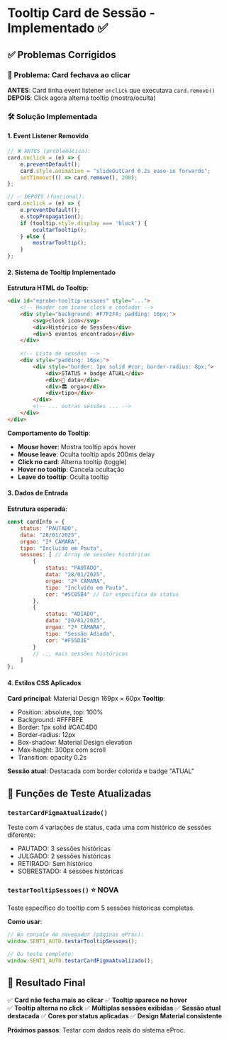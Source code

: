 # Tooltip Card de Sessão - Implementado ✅

## ✅ Problemas Corrigidos

### 🚫 Problema: Card fechava ao clicar
**ANTES**: Card tinha event listener `onclick` que executava `card.remove()`
**DEPOIS**: Click agora alterna tooltip (mostra/oculta)

### 🛠️ Solução Implementada

#### 1. Event Listener Removido
```javascript
// ❌ ANTES (problemático):
card.onclick = (e) => {
    e.preventDefault();
    card.style.animation = "slideOutCard 0.2s ease-in forwards";
    setTimeout(() => card.remove(), 200);
};

// ✅ DEPOIS (funcional):
card.onclick = (e) => {
    e.preventDefault();
    e.stopPropagation();
    if (tooltip.style.display === 'block') {
        ocultarTooltip();
    } else {
        mostrarTooltip();
    }
};
```

#### 2. Sistema de Tooltip Implementado

**Estrutura HTML do Tooltip**:
```html
<div id="eprobe-tooltip-sessoes" style="...">
    <!-- Header com ícone clock e contador -->
    <div style="background: #F7F2FA; padding: 16px;">
        <svg>clock icon</svg>
        <div>Histórico de Sessões</div>
        <div>5 eventos encontrados</div>
    </div>
    
    <!-- Lista de sessões -->
    <div style="padding: 16px;">
        <div style="border: 1px solid #cor; border-radius: 8px;">
            <div>STATUS + badge ATUAL</div>
            <div>📅 data</div>
            <div>🏛️ orgao</div>
            <div>tipo</div>
        </div>
        <!-- ... outras sessões ... -->
    </div>
</div>
```

**Comportamento do Tooltip**:
- **Mouse hover**: Mostra tooltip após hover
- **Mouse leave**: Oculta tooltip após 200ms delay
- **Click no card**: Alterna tooltip (toggle)
- **Hover no tooltip**: Cancela ocultação
- **Leave do tooltip**: Oculta tooltip

#### 3. Dados de Entrada

**Estrutura esperada**:
```javascript
const cardInfo = {
    status: "PAUTADO",
    data: "28/01/2025", 
    orgao: "2ª CÂMARA",
    tipo: "Incluído em Pauta",
    sessoes: [ // Array de sessões históricas
        {
            status: "PAUTADO",
            data: "28/01/2025",
            orgao: "2ª CÂMARA", 
            tipo: "Incluído em Pauta",
            cor: "#5C85B4" // Cor específica do status
        },
        {
            status: "ADIADO", 
            data: "20/01/2025",
            orgao: "2ª CÂMARA",
            tipo: "Sessão Adiada",
            cor: "#F55D3E"
        }
        // ... mais sessões históricas
    ]
};
```

#### 4. Estilos CSS Aplicados

**Card principal**: Material Design 169px × 60px
**Tooltip**: 
- Position: absolute, top: 100%
- Background: #FFFBFE 
- Border: 1px solid #CAC4D0
- Border-radius: 12px
- Box-shadow: Material Design elevation
- Max-height: 300px com scroll
- Transition: opacity 0.2s

**Sessão atual**: Destacada com border colorida e badge "ATUAL"

## 🧪 Funções de Teste Atualizadas

### `testarCardFigmaAtualizado()`
Teste com 4 variações de status, cada uma com histórico de sessões diferente:
- PAUTADO: 3 sessões históricas
- JULGADO: 2 sessões históricas  
- RETIRADO: Sem histórico
- SOBRESTADO: 4 sessões históricas

### `testarTooltipSessoes()` ⭐ NOVA
Teste específico do tooltip com 5 sessões históricas completas.

**Como usar**:
```javascript
// No console do navegador (páginas eProc):
window.SENT1_AUTO.testarTooltipSessoes();

// Ou teste completo:
window.SENT1_AUTO.testarCardFigmaAtualizado();
```

## 🎯 Resultado Final

✅ **Card não fecha mais ao clicar**
✅ **Tooltip aparece no hover**  
✅ **Tooltip alterna no click**
✅ **Múltiplas sessões exibidas**
✅ **Sessão atual destacada**
✅ **Cores por status aplicadas**
✅ **Design Material consistente**

**Próximos passos**: Testar com dados reais do sistema eProc.
